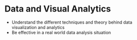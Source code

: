 # Data and Visual Analytics

* Understand the different techniques and theory behind data visualization and analytics
* Be effective in a real world data analysis situation
